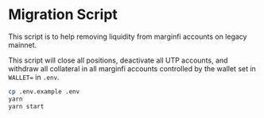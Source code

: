 # Migration Script
This script is to help removing liquidity from marginfi accounts on legacy mainnet.

This script will close all positions, deactivate all UTP accounts, and withdraw all collateral in all marginfi accounts controlled by the wallet set in `WALLET=` in `.env`.

```sh
cp .env.example .env
yarn
yarn start
```